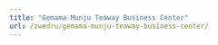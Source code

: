 ```yaml
---
title: "Gemama Munju Teaway Business Center"
url: /zwedru/gemama-munju-teaway-business-center/
---
```

